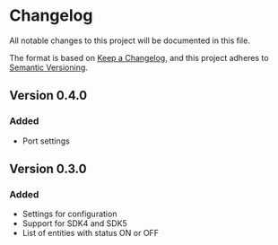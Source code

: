 # Changelog
All notable changes to this project will be documented in this file.
 
The format is based on [Keep a Changelog](https://keepachangelog.com/en/1.0.0/),
and this project adheres to [Semantic Versioning](https://semver.org/spec/v2.0.0.html).

## Version 0.4.0

### Added
- Port settings

## Version 0.3.0

### Added
- Settings for configuration
- Support for SDK4 and SDK5
- List of entities with status ON or OFF
